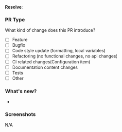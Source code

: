 **Resolve**:

### PR Type

What kind of change does this PR introduce?

- [ ] Feature
- [ ] Bugfix
- [ ] Code style update (formatting, local variables)
- [ ] Refactoring (no functional changes, no api changes)
- [ ] CI related changes(Configuration item)
- [ ] Documentation content changes
- [ ] Tests
- [ ] Other

### What's new?

-

### Screenshots

N/A